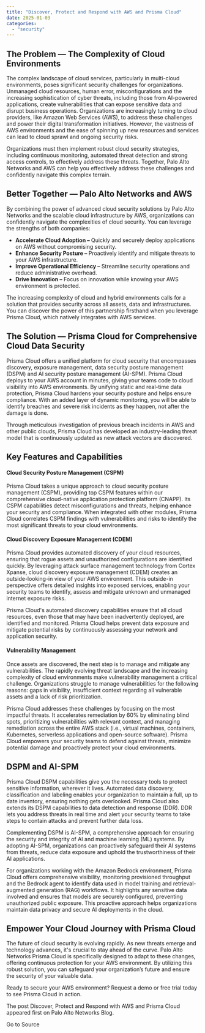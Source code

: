 ```yaml
---
title: "Discover, Protect and Respond with AWS and Prisma Cloud"
date: 2025-01-03
categories: 
  - "security"
---
```


## The Problem — The Complexity of Cloud Environments

The complex landscape of cloud services, particularly in multi-cloud environments, poses significant security challenges for organizations. Unmanaged cloud resources, human error, misconfigurations and the increasing sophistication of cyber threats, including those from AI-powered applications, create vulnerabilities that can expose sensitive data and disrupt business operations. Organizations are increasingly turning to cloud providers, like Amazon Web Services (AWS), to address these challenges and power their digital transformation initiatives. However, the vastness of AWS environments and the ease of spinning up new resources and services can lead to cloud sprawl and ongoing security risks.

Organizations must then implement robust cloud security strategies, including continuous monitoring, automated threat detection and strong access controls, to effectively address these threats. Together, Palo Alto Networks and AWS can help you effectively address these challenges and confidently navigate this complex terrain.

## Better Together — Palo Alto Networks and AWS

By combining the power of advanced cloud security solutions by Palo Alto Networks and the scalable cloud infrastructure by AWS, organizations can confidently navigate the complexities of cloud security. You can leverage the strengths of both companies:

- **Accelerate Cloud Adoption –** Quickly and securely deploy applications on AWS without compromising security.
- **Enhance Security Posture –** Proactively identify and mitigate threats to your AWS infrastructure.
- **Improve Operational Efficiency –** Streamline security operations and reduce administrative overhead.
- **Drive Innovation –** Focus on innovation while knowing your AWS environment is protected.

The increasing complexity of cloud and hybrid environments calls for a solution that provides security across all assets, data and infrastructures. You can discover the power of this partnership firsthand when you leverage Prisma Cloud, which natively integrates with AWS services.

## The Solution — Prisma Cloud for Comprehensive Cloud Data Security

Prisma Cloud offers a unified platform for cloud security that encompasses discovery, exposure management, data security posture management (DSPM) and AI security posture management (AI-SPM). Prisma Cloud deploys to your AWS account in minutes, giving your teams code to cloud visibility into AWS environments. By unifying static and real-time data protection, Prisma Cloud hardens your security posture and helps ensure compliance. With an added layer of dynamic monitoring, you will be able to identify breaches and severe risk incidents as they happen, not after the damage is done.

Through meticulous investigation of previous breach incidents in AWS and other public clouds, Prisma Cloud has developed an industry-leading threat model that is continuously updated as new attack vectors are discovered.

## Key Features and Capabilities

#### Cloud Security Posture Management (CSPM)

Prisma Cloud takes a unique approach to cloud security posture management (CSPM), providing top CSPM features within our comprehensive cloud-native application protection platform (CNAPP). Its CSPM capabilities detect misconfigurations and threats, helping enhance your security and compliance. When integrated with other modules, Prisma Cloud correlates CSPM findings with vulnerabilities and risks to identify the most significant threats to your cloud environments.

#### Cloud Discovery Exposure Management (CDEM)

Prisma Cloud provides automated discovery of your cloud resources, ensuring that rogue assets and unauthorized configurations are identified quickly. By leveraging attack surface management technology from Cortex Xpanse, cloud discovery exposure management (CDEM) creates an outside-looking-in view of your AWS environment. This outside-in perspective offers detailed insights into exposed services, enabling your security teams to identify, assess and mitigate unknown and unmanaged internet exposure risks.

Prisma Cloud's automated discovery capabilities ensure that all cloud resources, even those that may have been inadvertently deployed, are identified and monitored. Prisma Cloud helps prevent data exposure and mitigate potential risks by continuously assessing your network and application security.

#### Vulnerability Management

Once assets are discovered, the next step is to manage and mitigate any vulnerabilities. The rapidly evolving threat landscape and the increasing complexity of cloud environments make vulnerability management a critical challenge. Organizations struggle to manage vulnerabilities for the following reasons: gaps in visibility, insufficient context regarding all vulnerable assets and a lack of risk prioritization.

Prisma Cloud addresses these challenges by focusing on the most impactful threats. It accelerates remediation by 60% by eliminating blind spots, prioritizing vulnerabilities with relevant context, and managing remediation across the entire AWS stack (i.e., virtual machines, containers, Kubernetes, serverless applications and open-source software). Prisma Cloud empowers your security teams to defend against threats, minimize potential damage and proactively protect your cloud environments.

## DSPM and AI-SPM

Prisma Cloud DSPM capabilities give you the necessary tools to protect sensitive information, wherever it lives. Automated data discovery, classification and labeling enables your organization to maintain a full, up to date inventory, ensuring nothing gets overlooked. Prisma Cloud also extends its DSPM capabilities to data detection and response (DDR). DDR lets you address threats in real time and alert your security teams to take steps to contain attacks and prevent further data loss.

Complementing DSPM is AI-SPM, a comprehensive approach for ensuring the security and integrity of AI and machine learning (ML) systems. By adopting AI-SPM, organizations can proactively safeguard their AI systems from threats, reduce data exposure and uphold the trustworthiness of their AI applications.

For organizations working with the Amazon Bedrock environment, Prisma Cloud offers comprehensive visibility, monitoring provisioned throughput and the Bedrock agent to identify data used in model training and retrieval-augmented generation (RAG) workflows. It highlights any sensitive data involved and ensures that models are securely configured, preventing unauthorized public exposure. This proactive approach helps organizations maintain data privacy and secure AI deployments in the cloud.

## Empower Your Cloud Journey with Prisma Cloud

The future of cloud security is evolving rapidly. As new threats emerge and technology advances, it's crucial to stay ahead of the curve. Palo Alto Networks Prisma Cloud is specifically designed to adapt to these changes, offering continuous protection for your AWS environment. By utilizing this robust solution, you can safeguard your organization’s future and ensure the security of your valuable data.

Ready to secure your AWS environment? Request a demo or free trial today to see Prisma Cloud in action.

The post Discover, Protect and Respond with AWS and Prisma Cloud appeared first on Palo Alto Networks Blog.

Go to Source
